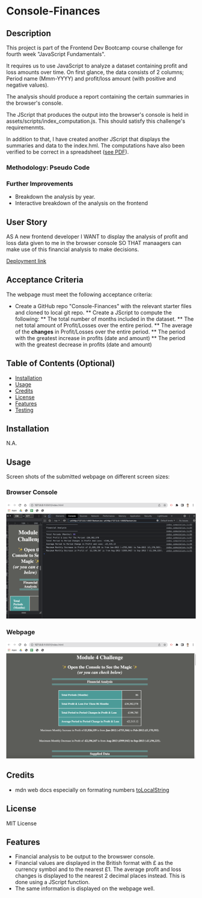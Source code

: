 # Console-Finances

## Description

This project is part of the Frontend Dev Bootcamp course challenge for fourth week "JavaScript Fundamentals". 

It requires us to use JavaScript to analyze a dataset containing profit and loss amounts over time. On first glance, the data consists of 2 columns; Period name (Mmm-YYYY) and profit/loss amount (with positive and negative values). 

The analysis should produce a report containing the certain summaries in the browser's console.

The JScript that produces the output into the browser's console is held in assets/scripts/index_computation.js. This should satisfy this challenge's requiremenmts.

In addition to that, I have created another JScript that displays the summaries and data to the index.hml.  The computations have also been verified to be correct in a spreadsheet ([see PDF](assets/images/data.pdf)).



### Methodology: Pseudo Code




### Further Improvements

* Breakdown the analysis by year.
* Interactive breakdown of the analysis on the frontend



## User Story

AS A new frontend developer
I WANT to display the analysis of profit and loss data given to me in the browser console
SO THAT manaagers can make use of this financial analysis to make decisions.

[Deployment link](https://havetimedrinktea.github.io/Console-Finances/)


## Acceptance Criteria

The webpage must meet the following acceptance criteria:

* Create a GitHub repo "Console-Finances" with the relevant starter files and cloned to local git repo.
    ** Create a JScript to compute the following:
    ** The total number of months included in the dataset.
    ** The net total amount of Profit/Losses over the entire period.
    ** The average of the **changes** in Profit/Losses over the entire period.
    ** The period with the greatest increase in profits (date and amount)
    ** The period with the greatest decrease in profits (date and amount) 



## Table of Contents (Optional)

* [Installation](#installation)
* [Usage](#usage)
* [Credits](#credits)
* [License](#license)
* [Features](#features)
* [Testing](#testing)


## Installation

N.A.


## Usage 

Screen shots of the submitted webpage on different screen sizes:

### Browser Console

![Deployed Webpage's console](assets/images/console_finances.png)



### Webpage

![Deployed Webpage](assets/images/console_finances_page.png)



## Credits

* mdn web docs especially on formating numbers [toLocalString](https://developer.mozilla.org/en-US/docs/Web/JavaScript/Reference/Global_Objects/Date/toLocaleString)



## License

MIT License



## Features

* Financial analysis to be output to the browswer console.
* Financial values are displayed in the British format with £ as the currency symbol and to the nearest £1. The average profit and loss changes is displayed to the nearest 2 decimal places instead. This is done using a JScript function.
* The same information is displayed on the webpage well.


